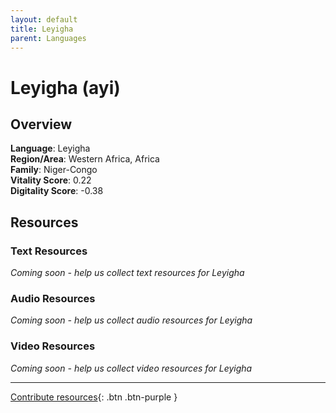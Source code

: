 ```yaml
---
layout: default
title: Leyigha
parent: Languages
---
```


# Leyigha (ayi)

## Overview

**Language**: Leyigha  
**Region/Area**: Western Africa, Africa  
**Family**: Niger-Congo  
**Vitality Score**: 0.22  
**Digitality Score**: -0.38  

## Resources

### Text Resources
*Coming soon - help us collect text resources for Leyigha*

### Audio Resources
*Coming soon - help us collect audio resources for Leyigha*

### Video Resources
*Coming soon - help us collect video resources for Leyigha*

---

[Contribute resources](https://fairtrain.github.io/){: .btn .btn-purple }
